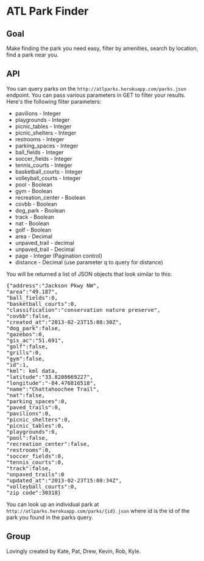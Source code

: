 ATL Park Finder
===============

Goal
----
Make finding the park you need easy, filter by amenities, search by location, find a park near you.

API
---
You can query parks on the `http://atlparks.herokuapp.com/parks.json` endpoint. You can pass various parameters in GET to filter your results. Here's the following filter parameters:
* pavilions - Integer
* playgrounds - Integer
* picnic_tables - Integer
* picnic_shelters - Integer
* restrooms - Integer
* parking_spaces - Integer
* ball_fields - Integer
* soccer_fields - Integer
* tennis_courts - Integer
* basketball_courts - Integer
* volleyball_courts - Integer
* pool - Boolean
* gym - Boolean
* recreation_center - Boolean
* covbb - Boolean
* dog_park - Boolean
* track - Boolean
* nat - Boolean
* golf - Boolean
* area - Decimal
* unpaved_trail - decimal
* unpaved_trail - Decimal
* page - Integer (Pagination control)
* distance - Decimal (use parameter q to query for distance)

You will be returned a list of JSON objects that look similar to this:
<pre>{"address":"Jackson Pkwy NW",
"area":"49.187",
"ball_fields":0,
"basketball_courts":0,
"classification":"conservation nature preserve",
"covbb":false,
"created_at":"2013-02-23T15:08:30Z",
"dog_park":false,
"gazebos":0,
"gis_ac":"51.691",
"golf":false,
"grills":0,
"gym":false,
"id":1,
"kml": kml data,
"latitude":"33.8208669227",
"longitude":"-84.476816518",
"name":"Chattahoochee Trail",
"nat":false,
"parking_spaces":0,
"paved_trails":0,
"pavilions":0,
"picnic_shelters":0,
"picnic_tables":0,
"playgrounds":0,
"pool":false,
"recreation_center":false,
"restrooms":0,
"soccer_fields":0,
"tennis_courts":0,
"track":false,
"unpaved_trails":0
"updated_at":"2013-02-23T15:08:34Z",
"volleyball_courts":0,
"zip_code":30318}</pre>

You can look up an individual park at `http://atlparks.herokuapp.com/parks/{id}.json` where id is the id of the park you found in the parks query.

Group
-----
Lovingly created by Kate, Pat, Drew, Kevin, Rob, Kyle.


